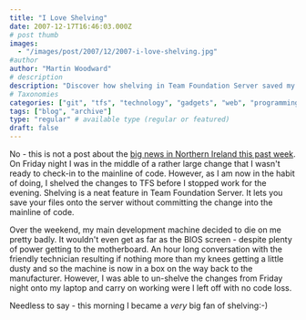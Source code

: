 ```yaml
---
title: "I Love Shelving"
date: 2007-12-17T16:46:03.000Z
# post thumb
images:
  - "/images/post/2007/12/2007-i-love-shelving.jpg"
#author
author: "Martin Woodward"
# description
description: "Discover how shelving in Team Foundation Server saved my work and sanity when my main development machine unexpectedly failed."
# Taxonomies
categories: ["git", "tfs", "technology", "gadgets", "web", "programming"]
tags: ["blog", "archive"]
type: "regular" # available type (regular or featured)
draft: false
---
```

No - this is not a post about the [big news in Northern Ireland this past week](http://www.timesonline.co.uk/tol/news/uk/article3047534.ece).  On Friday night I was in the middle of a rather large change that I wasn't ready to check-in to the mainline of code.  However, as I am now in the habit of doing, I shelved the changes to TFS before I stopped work for the evening.  Shelving is a neat feature in Team Foundation Server.  It lets you save your files onto the server without committing the change into the mainline of code. 

Over the weekend, my main development machine decided to die on me pretty badly.  It wouldn't even get as far as the BIOS screen - despite plenty of power getting to the motherboard.  An hour long conversation with the friendly technician resulting if nothing more than my knees getting a little dusty and so the machine is now in a box on the way back to the manufacturer.  However, I was able to un-shelve the changes from Friday night onto my laptop and carry on working were I left off with no code loss. 

Needless to say - this morning I became a *very* big fan of shelving:-)